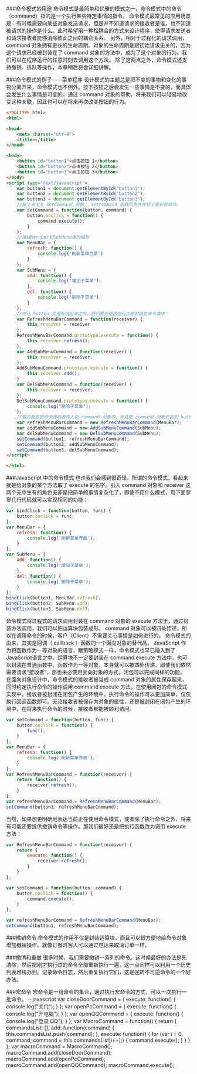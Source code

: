 ###命令模式的用途
命令模式是最简单和优雅的模式之一，命令模式中的命令（command）指的是一个执行某些特定事情的指令。
命令模式最常见的应用场景是：有时候需要向某些对象发送请求，但是并不知道请求的接收者是谁，也不知道被请求的操作是什么。此时希望用一种松耦合的方式来设计程序，使得请求发送者和请求接收者能够消除彼此之间的耦合关系。
另外，相对于过程化的请求调用， command 对象拥有更长的生命周期。对象的生命周期是跟初始请求无关的，因为这个请求已经被封装在了 command 对象的方法中，成为了这个对象的行为。我们可以在程序运行的任意时刻去调用这个方法。
除了这两点之外，命令模式还支持撤销、排队等操作，本章稍后将会详细讲解。

###命令模式的例子——菜单程序
设计模式的主题总是把不变的事物和变化的事物分离开来，命令模式也不例外。按下按钮之后会发生一些事情是不变的，而具体会发生什么事情是可变的。通过 command 对象的帮助，将来我们可以轻易地改变这种关联，因此也可以在将来再次改变按钮的行为。

```html
<!DOCTYPE html>
<html>

<head>
    <meta charset="utf-8">
    <title></title>
</head>

<body>
    <button id="button1">点击按钮 1</button>
    <button id="button2">点击按钮 2</button>
    <button id="button3">点击按钮 3</button>
</body>
<script type="text/javascript">
    var button1 = document.getElementById("button1");
    var button2 = document.getElementById("button2");
    var button3 = document.getElementById("button3");
    //接下来定义 setCommand 函数， setCommand 函数负责往按钮上面安装命令。
    var setCommand = function(button, command) {
        button.onclick = function() {
            command.execute();
        }
    };
    //编辑MenuBar和SubMenu类的编写
    var MenuBar = {
        refresh: function() {
            console.log("刷新菜单目录")
        }
    };
    var SubMenu = {
        add: function() {
            console.log("增加子菜单");
        },
        del: function() {
            console.log("删除子菜单");
        }
    };
    //在让 button 变得有用起来之前，我们要先把这些行为都封装在命令类中：
    var RefreshMenuBarCommand = function(receiver) {
        this.receiver = receiver
    };
    RefreshMenuBarCommand.prototype.execute = function() {
        this.receiver.refresh();
    };
    var AddSubMenuCommand = function(receiver) {
        this.receiver = receiver;
    };
    AddSubMenuCommand.prototype.execute = function() {
        this.receiver.add();
    }
    var DelSubMenuCommand = function(receiver) {
        this.receiver = receiver;
    };
    DelSubMenuCommand.prototype.execute = function() {
        console.log("删除子菜单");
    };
    //最后就是把命令接收者传入到 command 对象中，并且把 command 对象安装到 button 上面
    var refreshMenuBarCommand = new RefreshMenuBarCommand(MenuBar);
    var addSubMenuCommand = new AddSubMenuCommand(SubMenu);
    var delSubMenuCommand = new DelSubMenuCommand(SubMenu);
    setCommand(button1, refreshMenuBarCommand);
    setCommand(button2, addSubMenuCommand);
    setCommand(button3, delSubMenuCommand);
</script>

</html>
```
###JavaScript 中的命令模式
也许我们会感到很奇怪，所谓的命令模式，看起来就是给对象的某个方法取了 execute 的名字。引入 command 对象和 receiver 这两个无中生有的角色无非是把简单的事情复杂化了，即使不用什么模式，用下面寥寥几行代码就可以实现相同的功能：
```javascript
var bindClick = function(button, func) {
    button.onclick = func;
};
var MenuBar = {
    refresh: function() {
        console.log('刷新菜单界面');
    }
};
var SubMenu = {
    add: function() {
        console.log('增加子菜单');
    },
    del: function() {
        console.log('删除子菜单');
    }
};
bindClick(button1, MenuBar.refresh);
bindClick(button2, SubMenu.add);
bindClick(button3, SubMenu.del);
```
命令模式将过程式的请求调用封装在 command 对象的 execute 方法里，通过封装方法调用，我们可以把运算块包装成形。 command 对象可以被四处传递，所以在调用命令的时候，客户（Client）不需要关心事情是如何进行的。
命令模式的由来，其实是回调（ callback ）函数的一个面向对象的替代品。
JavaScript 作为将函数作为一等对象的语言，跟策略模式一样，命令模式也早已融入到了JavaScript语言之中。运算块不一定要封装在 command.execute 方法中，也可以封装在普通函数中。函数作为一等对象，本身就可以被四处传递。即使我们依然需要请求“接收者”，那也未必使用面向对象的方式，闭包可以完成同样的功能。
在面向对象设计中，命令模式的接收者被当成 command 对象的属性保存起来，同时约定执行命令的操作调用 command.execute 方法。在使用闭包的命令模式实现中，接收者被封闭在闭包产生的环境中，执行命令的操作可以更加简单，仅仅执行回调函数即可。无论接收者被保存为对象的属性，还是被封闭在闭包产生的环境中，在将来执行命令的时候，接收者都能被顺利访问。
```javascript
var setCommand = function(button, func) {
    button.onclick = function() {
        func();
    }
};
var MenuBar = {
    refresh: function() {
        console.log('刷新菜单界面');
    }
};
var RefreshMenuBarCommand = function(receiver) {
    return function() {
        receiver.refresh();
    }
};
var refreshMenuBarCommand = RefreshMenuBarCommand(MenuBar);
setCommand(button1, refreshMenuBarCommand);
```
当然，如果想更明确地表达当前正在使用命令模式，或者除了执行命令之外，将来有可能还要提供撤销命令等操作。那我们最好还是把执行函数改为调用 execute 方法：
```javascript
var RefreshMenuBarCommand = function(receiver) {
    return {
        execute: function() {
            receiver.refresh();
        }
    }
};

var setCommand = function(button, command) {
    button.onclick = function() {
        command.execute();
    }
};

var refreshMenuBarCommand = RefreshMenuBarCommand(MenuBar);
setCommand(button1, refreshMenuBarCommand);
```

###撤销命令
命令模式的作用不仅是封装运算块，而且可以很方便地给命令对象增加撤销操作。就像订餐时客人可以通过电话来取消订单一样。

###撤消和重做
很多时候，我们需要撤销一系列的命令。这时候最好的办法是先清除，然后把刚才执行过的命令全部重新执行一遍，这一点同样可以利用一个历史列表堆栈办到。记录命令日志，然后重复执行它们，这是逆转不可逆命令的一个好办法。

###宏命令
宏命令是一组命令的集合，通过执行宏命令的方式，可以一次执行一批命令。
···javascript
var closeDoorCommand = {
    execute: function() {
        console.log("关门");
    }
};
var openPcCommand = {
    execute: function() {
        console.log("开电脑");
    }
};
var openQQCommand = {
    execute: function() {
        console.log("登录 QQ");
    }
};
var MacroCommand = function() {
    return {
        commandsList: [],
        add: function(command) {
            this.commandsList.push(command);
        },
        execute: function() {
            for (var i = 0, command; command = this.commandsList[i++];) {
                command.execute();
            }
        }
    }
};
var macroCommand = MacroCommand();
macroCommand.add(closeDoorCommand);
macroCommand.add(openPcCommand);
macroCommand.add(openQQCommand);
macroCommand.execute();
```
